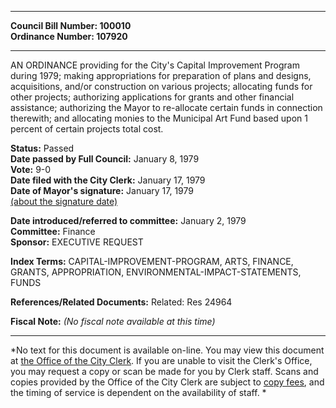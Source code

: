 * * * * *  
  
**Council Bill Number: [](#h0)[](#h2)100010**   
**Ordinance Number: 107920**  
  
* * * * *  
  
AN ORDINANCE providing for the City's Capital Improvement Program during 1979; making appropriations for preparation of plans and designs, acquisitions, and/or construction on various projects; allocating funds for other projects; authorizing applications for grants and other financial assistance; authorizing the Mayor to re-allocate certain funds in connection therewith; and allocating monies to the Municipal Art Fund based upon 1 percent of certain projects total cost.  
  
**Status:** Passed   
**Date passed by Full Council:** January 8, 1979   
**Vote:** 9-0   
**Date filed with the City Clerk:** January 17, 1979   
**Date of Mayor's signature:** January 17, 1979   
[(about the signature date)](/~public/approvaldate.htm)   
  
  
**Date introduced/referred to committee:** January 2, 1979   
**Committee:** Finance   
**Sponsor:** EXECUTIVE REQUEST   
  
**Index Terms:** CAPITAL-IMPROVEMENT-PROGRAM, ARTS, FINANCE, GRANTS, APPROPRIATION, ENVIRONMENTAL-IMPACT-STATEMENTS, FUNDS  
  
**References/Related Documents:** Related: Res 24964  
  
**Fiscal Note:** *(No fiscal note available at this time)*  
  
* * * * *  
  
*No text for this document is available on-line. You may view this document at [the Office of the City Clerk](http://www.seattle.gov/leg/clerk/contactUs.htm). If you are unable to visit the Clerk's Office, you may request a copy or scan be made for you by Clerk staff. Scans and copies provided by the Office of the City Clerk are subject to [copy fees](http://clerk.seattle.gov/~public/clerkfees.htm), and the timing of service is dependent on the availability of staff. *  
  
  
